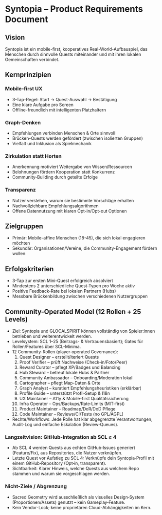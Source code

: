 # Syntopia – Product Requirements Document

## Vision
Syntopia ist ein mobile-first, kooperatives Real-World-Aufbauspiel, das Menschen durch sinnvolle Quests miteinander und mit ihren lokalen Gemeinschaften verbindet.

## Kernprinzipien

### Mobile-first UX
- 3-Tap-Regel: Start → Quest-Auswahl → Bestätigung
- Eine klare Aufgabe pro Screen
- Offline-freundlich mit intelligenten Platzhaltern

### Graph-Denken
- Empfehlungen verbinden Menschen & Orte sinnvoll
- Brücken-Quests werden gefördert (zwischen isolierten Gruppen)
- Vielfalt und Inklusion als Spielmechanik

### Zirkulation statt Horten
- Anerkennung motiviert Weitergabe von Wissen/Ressourcen
- Belohnungen fördern Kooperation statt Konkurrenz
- Community-Building durch geteilte Erfolge

### Transparenz
- Nutzer verstehen, warum sie bestimmte Vorschläge erhalten
- Nachvollziehbare Empfehlungsalgorithmen
- Offene Datennutzung mit klaren Opt-in/Opt-out Optionen

## Zielgruppen
- Primär: Mobile-affine Menschen (18-45), die sich lokal engagieren möchten
- Sekundär: Organisationen/Vereine, die Community-Engagement fördern wollen

## Erfolgskriterien
- 3-Tap zur ersten Mini-Quest erfolgreich absolviert
- Mindestens 2 unterschiedliche Quest-Typen pro Woche aktiv
- Positive Feedback-Rate bei lokalen Partnern (Hubs)
- Messbare Brückenbildung zwischen verschiedenen Nutzergruppen

## Community-Operated Model (12 Rollen + 25 Levels)
- Ziel: Syntopia und GLOCALSPIRIT können vollständig von Spieler:innen betrieben und weiterentwickelt werden.
- Levelsystem: SCL 1–25 (Beitrags- & Vertrauensbasiert); Gates für Rollen/Features über SCL-Minima.
- 12 Community-Rollen (player‑operated Governance):
  1) Quest Designer – erstellt/iteriert Quests
  2) Proof Verifier – prüft Nachweise (Check‑in/Foto/Peer)
  3) Reward Curator – pflegt XP/Badges und Balancing
  4) Hub Steward – betreut lokale Hubs & Partner
  5) Community Ambassador – Onboarding/Moderation lokal
  6) Cartographer – pflegt Map-Daten & Orte
  7) Graph Analyst – kuratiert Empfehlungsheuristiken (erklärbar)
  8) Profile Guide – unterstützt Profil‑Setup & I18n
  9) UX Maintainer – A11y & Mobile-first Qualitätssicherung
  10) Infra Operator – Ops/Backups/Rate‑Limits (MIT-first)
  11) Product Maintainer – Roadmap/DoR/DoD Pflege
  12) Code Maintainer – Reviews/CI/Tests (no GPL/AGPL)
- Rechte/Workflows: Jede Rolle hat klar abgegrenzte Verantwortungen, Audit-Log und einfache Eskalation (Review‑Queues).

### Langzeitvision: GitHub-Integration ab SCL ≥ 4
- Ab SCL 4 werden Quests aus echten GitHub‑Issues generiert (Feature/Fix), aus Repositories, die Nutzer verknüpfen.
- Letzte Quest vor Aufstieg zu SCL 4: Verknüpfe dein Syntopia‑Profil mit einem GitHub‑Repository (Opt‑in, transparent).
- Sichtbarkeit: Klarer Hinweis, welche Quests aus welchem Repo stammen und warum sie vorgeschlagen werden.

### Nicht-Ziele / Abgrenzung
- Sacred Geometry wird ausschließlich als visuelles Design‑System (Proportionen/Assets) genutzt – kein Gameplay‑Feature.
- Kein Vendor-Lock; keine proprietären Cloud-Abhängigkeiten im Kern.
